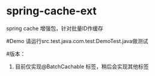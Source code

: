 # spring-cache-ext
spring cache 增强包，针对批量ID作缓存

#Demo
请运行src.test.java.com.test.DemoTest.java做测试

#版本：
1. 目前仅实现@BatchCachable 标签，稍后会实现其他标签
